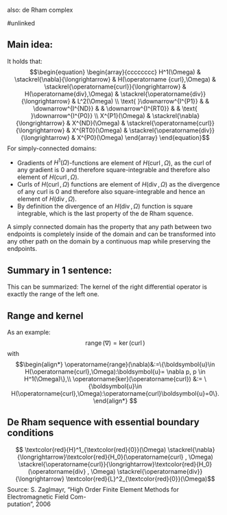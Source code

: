 also: de Rham complex

#unlinked 


## Main idea:
It holds that:
$$\begin{equation}
\begin{array}{cccccccc}
H^1(\Omega) & \stackrel{\nabla}{\longrightarrow} & H(\operatorname {curl},\Omega) & \stackrel{\operatorname{curl}}{\longrightarrow} & H(\operatorname{div},\Omega) & \stackrel{\operatorname{div}}{\longrightarrow} & L^2(\Omega) \\
\text{ }\downarrow^{I^{P1}} & & \downarrow^{I^{ND}} & & \downarrow^{I^{RT0}} & & \text{ }\downarrow^{I^{P0}} \\
X^{P1}(\Omega) & \stackrel{\nabla}{\longrightarrow} & X^{ND}(\Omega) & \stackrel{\operatorname{curl}}{\longrightarrow} & X^{RT0}(\Omega) & \stackrel{\operatorname{div}}{\longrightarrow} & X^{P0}(\Omega)
\end{array}
\end{equation}$$
For simply-connected domains:
- Gradients of $H^1(\Omega)$-functions are element of $H(\operatorname{curl},\Omega)$, as the curl of any gradient is $0$ and therefore square-integrable and therefore also element of $H(\operatorname{curl},\Omega)$.
- Curls of $H(\operatorname{curl},\Omega)$ functions are element of $H(\operatorname{div},\Omega)$ as the divergence of any curl is $0$ and therefore also square-integrable and hence an element of $H(\operatorname{div},\Omega)$.
- By definition the divergence of an $H(\operatorname{div},\Omega)$ function is square integrable, which is the last property of the de Rham squence.

A simply connected domain has the property that any path between two endpoints is completely inside of the domain and can be transformed into any other path on the domain by a continuous map while preserving the endpoints.


## Summary in 1 sentence:
This can be summarized: The kernel of the right differential operator is exactly the range of the left one.


## Range and kernel
As an example:
$$\operatorname{range}(\nabla) = \operatorname{ker}(\operatorname{curl})$$
with 
$$\begin{align*}
\operatorname{range}(\nabla)&:=\{\boldsymbol{u}\in H(\operatorname{curl},\Omega):\boldsymbol{u}= \nabla p, p \in H^1(\Omega)\},\\
\operatorname{ker}(\operatorname{curl}) &:= \{\boldsymbol{u}\in H(\operatorname{curl},\Omega):\operatorname{curl}\boldsymbol{u}=0\}.
\end{align*}
$$


## De Rham sequence with essential boundary conditions
$$
\textcolor{red}{H}^1_{\textcolor{red}{0}}(\Omega) \stackrel{\nabla}{\longrightarrow}\textcolor{red}{H_0}(\operatorname{curl} , \Omega) \stackrel{\operatorname{curl}}{\longrightarrow}\textcolor{red}{H_0}(\operatorname{div} , \Omega) \stackrel{\operatorname{div}}{\longrightarrow} \textcolor{red}{L}^2_{\textcolor{red}{0}}(\Omega)$$
Source: S. Zaglmayr, “High Order Finite Element Methods for Electromagnetic Field Com-  
putation”, 2006



